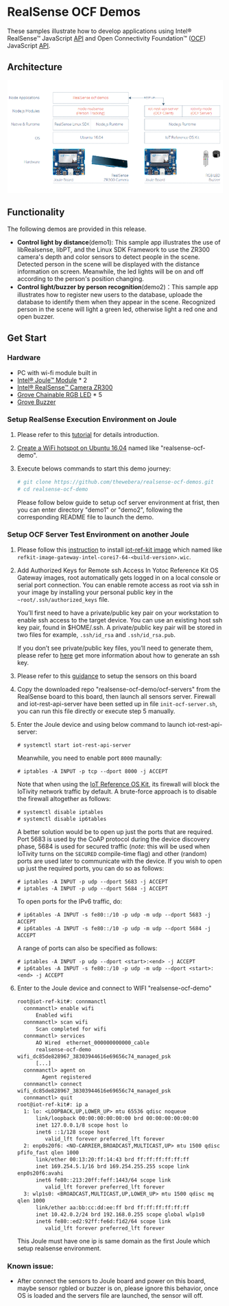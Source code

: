 # RealSense OCF Demos
These samples illustrate how to develop applications using Intel® RealSense™ JavaScript [API](https://01org.github.io/node-realsense/doc/spec) and Open Connectivity Foundation™ ([OCF](https://openconnectivity.org)) JavaScript [API](https://github.com/01org/iot-js-api/tree/master/ocf).

## Architecture

![Image](./doc/sh-rest-arc.png?raw=true)

## Functionality
The following demos are provided in this release.
 - **Control light by distance**(demo1): This sample app illustrates the use of libRealsense, libPT, and the Linux SDK Framework to use the ZR300 camera's depth and color sensors to detect people in the scene. Detected person in the scene will be displayed with the distance information on screen. Meanwhile, the led lights will be on and off according to the person's position changing.
 - **Control light/buzzer by person recognition**(demo2)：This sample app illustrates how to register new users to the database, uploade the database to identify them when they appear in the scene. Recognized person in the scene will light a green led, otherwise light a red one and open buzzer.

## Get Start

### Hardware

- PC with wi-fi module built in  
- [Intel® Joule™ Module](https://software.intel.com/en-us/iot/hardware/joule) * 2
- [Intel® RealSense™ Camera ZR300](https://newsroom.intel.com/chip-shots/intel-announces-tools-realsense-technology-development/)
- [Grove Chainable RGB LED](http://www.seeedstudio.com/depot/twig-chainable-rgb-led-p-850.html?cPath=156_157) * 5
- [Grove Buzzer](http://wiki.seeed.cc/Grove-Buzzer/)

### Setup RealSense Execution Environment on Joule

1. Please refer to this [tutorial](https://github.com/01org/node-realsense/blob/master/doc/setup_environment.md) for details introduction.

2. [Create a WiFi hotspot on Ubuntu 16.04](http://ubuntuhandbook.org/index.php/2016/04/create-wifi-hotspot-ubuntu-16-04-android-supported/) named like "realsense-ocf-demo".

3. Execute belows commands to start this demo journey:
   ```bash
   # git clone https://github.com/thewebera/realsense-ocf-demos.git
   # cd realsense-ocf-demo
   ```
   Please follow below guide to setup ocf server environment at frist, then you can enter directory "demo1" or "demo2", following the corresponding README file to launch the demo. 

### Setup OCF Server Test Environment on another Joule
1. Please follow this [instruction](https://github.com/intel/intel-iot-refkit/blob/master/doc/howtos/image-install.rst) to install
[iot-ref-kit image](http://iot-ref-kit.ostc.intel.com/download/builds/intel-iot-refkit_master/2017-05-31_21-43-10-build-204/images/intel-corei7-64/) which named like `refkit-image-gateway-intel-corei7-64-<build-version>.wic`.

2. Add Authorized Keys for Remote ssh Access
   In Yotoc Reference Kit OS Gateway images, root automatically gets logged in on a local console or serial port connection. You can enable remote access as root via ssh in your image by installing your personal public key in the `~root/.ssh/authorized_keys` file.

   You’ll first need to have a private/public key pair on your workstation to enable ssh access to the target device. You can use an existing host ssh key pair, found in $HOME/.ssh. A private/public key pair will be stored in two files for example, `.ssh/id_rsa` and `.ssh/id_rsa.pub`.

   If you don’t see private/public key files, you’ll need to generate them, please refer to [here](https://help.github.com/articles/connecting-to-github-with-ssh/) get more information about how to  generate an ssh key.

3. Please refer to this [guidance](./ocf-servers/README.md#setting-up-the-hw) to setup the sensors on this board

4. Copy the downloaded repo "realsense-ocf-demo/ocf-servers" from the RealSense board to this board, then launch all sensors server. Firewall and iot-rest-api-server have been setted up in file `init-ocf-server.sh`, you can run this file directly or execute step 5 manually.

5. Enter the Joule device and using below command to launch iot-rest-api-server:

    ```
    # systemctl start iot-rest-api-server
    ```
    
    Meanwhile, you need to enable port `8000` maunally:
    ```
    # iptables -A INPUT -p tcp --dport 8000 -j ACCEPT
    ```

    Note that when using the [IoT Reference OS Kit](https://github.com/intel/intel-iot-refki), its firewall will block the IoTivity network traffic by default. A brute-force approach is to disable the firewall altogether as follows:
    ```
    # systemctl disable iptables
    # systemctl disable ip6tables
    ```
    A better solution would be to open up just the ports that are required. Port 5683 is used by the CoAP protocol during the device discovery phase, 5684 is used for secured traffic (*note:* this will be used when IoTivity turns on the `SECURED` compile-time flag) and other (random) ports are used later to communicate with the device. If you wish to open up just the required ports, you can do so as follows:
    ```
    # iptables -A INPUT -p udp --dport 5683 -j ACCEPT
    # iptables -A INPUT -p udp --dport 5684 -j ACCEPT
    ```
    To open ports for the IPv6 traffic, do:
    ```
    # ip6tables -A INPUT -s fe80::/10 -p udp -m udp --dport 5683 -j ACCEPT
    # ip6tables -A INPUT -s fe80::/10 -p udp -m udp --dport 5684 -j ACCEPT
    ```
    A range of ports can also be specified as follows:
    ```
    # iptables -A INPUT -p udp --dport <start>:<end> -j ACCEPT
    # ip6tables -A INPUT -s fe80::/10 -p udp -m udp --dport <start>:<end> -j ACCEPT
    ```
6. Enter to the Joule device and connect to WIFI "realsense-ocf-demo"
    ```
    root@iot-ref-kit#: connmanctl
      connmanctl> enable wifi
          Enabled wifi
      connmanctl> scan wifi
          Scan completed for wifi
      connmanctl> services
          AO Wired  ethernet_000000000000_cable
          realsense-ocf-demo wifi_dc85de828967_38303944616e69656c74_managed_psk
          [...]
      connmanctl> agent on
	        Agent registered
      connmanctl> connect wifi_dc85de828967_38303944616e69656c74_managed_psk
      connmanctl> quit
    root@iot-ref-kit#: ip a
      1: lo: <LOOPBACK,UP,LOWER_UP> mtu 65536 qdisc noqueue
          link/loopback 00:00:00:00:00:00 brd 00:00:00:00:00:00
          inet 127.0.0.1/8 scope host lo
          inet6 ::1/128 scope host
             valid_lft forever preferred_lft forever
      2: enp0s20f6: <NO-CARRIER,BROADCAST,MULTICAST,UP> mtu 1500 qdisc pfifo_fast qlen 1000
          link/ether 00:13:20:ff:14:43 brd ff:ff:ff:ff:ff:ff
          inet 169.254.5.1/16 brd 169.254.255.255 scope link enp0s20f6:avahi
          inet6 fe80::213:20ff:feff:1443/64 scope link
             valid_lft forever preferred_lft forever
      3: wlp1s0: <BROADCAST,MULTICAST,UP,LOWER_UP> mtu 1500 qdisc mq qlen 1000
          link/ether aa:bb:cc:dd:ee:ff brd ff:ff:ff:ff:ff:ff
          inet 10.42.0.2/24 brd 192.168.0.255 scope global wlp1s0
          inet6 fe80::ed2:92ff:fe6d:f1d2/64 scope link
             valid_lft forever preferred_lft forever
    ```
    This Joule must have one ip is same domain as the first Joule which setup realsense environment.

### Known issue:
- After connect the sensors to Joule board and power on this board, maybe sensor rgbled or buzzer is on, please ignore this behavior, once OS is loaded and the servers file are launched, the sensor will off.

